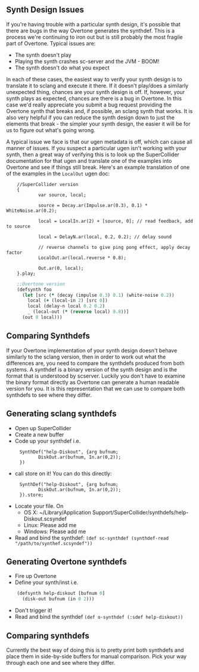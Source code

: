 
## Synth Design Issues

If you're having trouble with a particular synth design, it's possible that there are bugs in the way Overtone generates the synthdef. This is a process we're continuing to iron out but is still probably the most fragile part of Overtone. Typical issues are:

* The synth doesn't play
* Playing the synth crashes sc-server and the JVM - BOOM!
* The synth doesn't do what you expect

In each of these cases, the easiest way to verify your synth design is to translate it to sclang and execute it there. If it doesn't play/does a similarly unexpected thing, chances are your synth design is off. If, however, your synth plays as expected, chances are there is a bug in Overtone. In this case we'd really appreciate you submit a bug request providing the Overtone synth that breaks and, if possible, an sclang synth that works. It is also very helpful if you can reduce the synth design down to just the elements that break - the simpler your synth design, the easier it will be for us to figure out what's going wrong.

A typical issue we face is that our ugen metadata is off, which can cause all manner of issues. If you suspect a particular ugen isn't working with your synth, then a great way of verifying this is to look up the SuperCollider documentation for that ugen and translate one of the examples into Overtone and see if things still break. Here's an example translation of one of the examples in the `LocalOut` ugen doc:

```supercollider
    //SuperCollider version
    {
            var source, local;
     
            source = Decay.ar(Impulse.ar(0.3), 0.1) * WhiteNoise.ar(0.2);
     
            local = LocalIn.ar(2) + [source, 0]; // read feedback, add to source
     
            local = DelayN.ar(local, 0.2, 0.2); // delay sound
     
            // reverse channels to give ping pong effect, apply decay factor
            LocalOut.ar(local.reverse * 0.8);
     
            Out.ar(0, local);
    }.play;
```

```clojure
    ;;Overtone version    
    (defsynth foo
      (let [src (* (decay (impulse 0.3) 0.1) (white-noise 0.2))
        local (+ (local-in 2) [src 0])
        local (delay-n local 0.2 0.2)
        _ (local-out (* (reverse local) 0.8))]
      (out 0 local)))
```

## Comparing Synthdefs

If your Overtone implementation of your synth design doesn't behave similarly to the sclang version, then in order to work out what the differences are, you need to compare the synthdefs produced from both systems. A synthdef is a binary version of the synth design and is the format that is understood by scserver. Luckily you don't have to examine the binary format directly as Overtone can generate a human readable version for you. It is this representation that we can use to compare both synthdefs to see where they differ.


## Generating sclang synthdefs

* Open up SuperCollider
* Create a new buffer
* Code up your synthdef i.e.

```supercollider
     SynthDef("help-Diskout", {arg bufnum;
            DiskOut.ar(bufnum, In.ar(0,2));
     })
```

* call store on it! You can do this directly:

```supercollider
     SynthDef("help-Diskout", {arg bufnum;
            DiskOut.ar(bufnum, In.ar(0,2));
     }).store;
```

* Locate your file. On 
  - OS X: ~/Library/Application Support/SuperCollider/synthdefs/help-Diskout.scsyndef
  - Linux: Please add me
  - Windows: Please add me
* Read and bind the synthdef: `(def sc-synthdef (synthdef-read "/path/to/synthef.scsyndef"))`

## Generating Overtone synthdefs

* Fire up Overtone
* Define your synth/inst i.e.

```clojure
    (defsynth help-diskout [bufnum 0]
      (disk-out bufnum (in 0 2)))
```
    
* Don't trigger it!
* Read and bind the synthdef `(def o-synthdef (:sdef help-diskout))`

## Comparing synthdefs

Currently the best way of doing this is to pretty print both synthdefs and place them in side-by-side buffers for manual comparison. Pick your way through each one and see where they differ.


